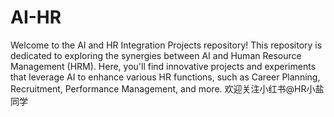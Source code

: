 # AI-HR
 Welcome to the AI and HR Integration Projects repository! This repository is dedicated to exploring the synergies between AI and Human Resource Management (HRM). Here, you'll find innovative projects and experiments that leverage AI to enhance various HR functions, such as Career Planning, Recruitment, Performance Management, and more. 
欢迎关注小红书@HR小盐同学
